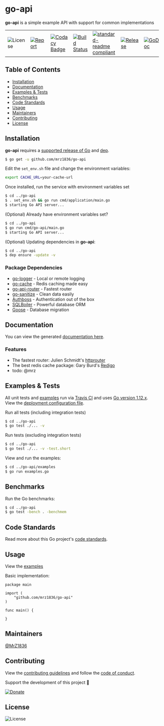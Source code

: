 # go-api
**go-api** is a simple example API with support for common implementations

| | | | | | | |
|-|-|-|-|-|-|-|
| ![License](https://img.shields.io/github/license/mrz1836/go-api.svg?style=flat) | [![Report](https://goreportcard.com/badge/github.com/mrz1836/go-api?style=flat)](https://goreportcard.com/report/github.com/mrz1836/go-api)  | [![Codacy Badge](https://api.codacy.com/project/badge/Grade/b6c2832dee5442c7a79b482114100814)](https://www.codacy.com/app/mrz1818/go-api?utm_source=github.com&amp;utm_medium=referral&amp;utm_content=mrz1836/go-api&amp;utm_campaign=Badge_Grade) |  [![Build Status](https://travis-ci.com/mrz1836/go-api.svg?branch=master)](https://travis-ci.com/mrz1836/go-api)   |  [![standard-readme compliant](https://img.shields.io/badge/standard--readme-OK-green.svg?style=flat)](https://github.com/RichardLitt/standard-readme) | [![Release](https://img.shields.io/github/release-pre/mrz1836/go-api.svg?style=flat)](https://github.com/mrz1836/go-api/releases) | [![GoDoc](https://godoc.org/github.com/mrz1836/go-api?status.svg&style=flat)](https://godoc.org/github.com/mrz1836/go-api) |

## Table of Contents
- [Installation](#installation)
- [Documentation](#documentation)
- [Examples & Tests](#examples--tests)
- [Benchmarks](#benchmarks)
- [Code Standards](#code-standards)
- [Usage](#usage)
- [Maintainers](#maintainers)
- [Contributing](#contributing)
- [License](#license)

## Installation

**go-api** requires a [supported release of Go](https://golang.org/doc/devel/release.html#policy) and [dep](https://github.com/golang/dep).
```bash
$ go get -u github.com/mrz1836/go-api
```

Edit the `set_env.sh` file and change the environment variables:
```bash
export CACHE_URL=your-cache-url
```

Once installed, run the service with environment variables set
```bash
$ cd ../go-api
$ . set_env.sh && go run cmd/application/main.go
$ starting Go API server...
```

(Optional) Already have environment variables set?
```bash
$ cd ../go-api
$ go run cmd/go-api/main.go
$ starting Go API server...
```

(Optional) Updating dependencies in **go-api**:
```bash
$ cd ../go-api
$ dep ensure -update -v
```

### Package Dependencies
- [go-logger](https://github.com/mrz1836/go-logger) - Local or remote logging
- [go-cache](https://github.com/mrz1836/go-cache) - Redis caching made easy
- [go-api-router](https://github.com/mrz1836/go-api-router) - Fastest router
- [go-sanitize](https://github.com/mrz1836/go-sanitize) - Clean data easily
- [Authboss](https://github.com/volatiletech/authboss) - Authentication out of the box
- [SQLBoiler](https://github.com/volatiletech/sqlboiler) - Powerful database ORM
- [Goose](https://github.com/pressly/goose) - Database migration

## Documentation
You can view the generated [documentation here](https://godoc.org/github.com/mrz1836/go-api).

### Features
- The fastest router: Julien Schmidt's [httprouter](https://github.com/julienschmidt/httprouter)
- The best redis cache package: Gary Burd's [Redigo](https://github.com/gomodule/redigo)
- todo: @mrz

## Examples & Tests
All unit tests and [examples](examples/examples.go) run via [Travis CI](https://travis-ci.com/mrz1836/go-api) and uses [Go version 1.12.x](https://golang.org/doc/go1.12). View the [deployment configuration file](.travis.yml).

Run all tests (including integration tests)
```bash
$ cd ../go-api
$ go test ./... -v
```

Run tests (excluding integration tests)
```bash
$ cd ../go-api
$ go test ./... -v -test.short
```

View and run the examples:
```bash
$ cd ../go-api/examples
$ go run examples.go
```

## Benchmarks
Run the Go benchmarks:
```bash
$ cd ../go-api
$ go test -bench . -benchmem
```

## Code Standards
Read more about this Go project's [code standards](CODE_STANDARDS.md).

## Usage
View the [examples](examples/examples.go)

Basic implementation:
```golang
package main

import (
	"github.com/mrz1836/go-api"
)

func main() {

}
```

## Maintainers

[@MrZ1836](https://github.com/mrz1836)

## Contributing

View the [contributing guidelines](CONTRIBUTING.md) and follow the [code of conduct](CODE_OF_CONDUCT.md).

Support the development of this project 🙏

[![Donate](https://img.shields.io/badge/donate-bitcoin-brightgreen.svg)](https://mrz1818.com/?tab=tips&af=go-api)

## License

![License](https://img.shields.io/github/license/mrz1836/go-api.svg?style=flat)
